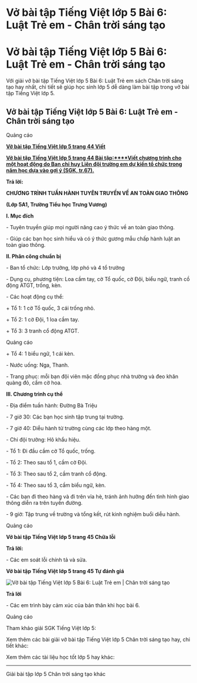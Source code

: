 # Vở bài tập Tiếng Việt lớp 5 Bài 6: Luật Trẻ em - Chân trời sáng tạo

# Vở bài tập Tiếng Việt lớp 5 Bài 6: Luật Trẻ em - Chân trời sáng tạo

Với giải vở bài tập Tiếng Việt lớp 5 Bài 6: Luật Trẻ em sách Chân trời sáng tạo hay nhất, chi tiết sẽ giúp học sinh lớp 5 dễ dàng làm bài tập trong vở bài tập Tiếng Việt lớp 5.

## Vở bài tập Tiếng Việt lớp 5 Bài 6: Luật Trẻ em - Chân trời sáng tạo

Quảng cáo

[**Vở bài tập Tiếng Việt lớp 5 trang 44 Viết**](https://vietjack.com/vbt-tieng-viet-5-ct/viet-trang-44-vbt-tieng-viet-5-tap-1.jsp)

[**Vở bài tập Tiếng Việt lớp 5 trang 44 Bài tập:****Viết chương trình cho một hoạt động do Ban chỉ huy Liên đội trường em dự kiến tổ chức trong năm học dựa vào gợi ý (SGK, tr.67).**](https://vietjack.com/vbt-tieng-viet-5-ct/viet-chuong-trinh-cho-mot-hoat-dong-do-ban-chi-huy-lien-doi-vm.jsp)

**Trả lời:**

**CHƯƠNG TRÌNH TUẦN HÀNH TUYÊN TRUYỀN VỀ AN TOÀN GIAO THÔNG**

**(Lớp 5A1, Trường Tiểu học Trưng Vương)**

**I. Mục đích**

\- Tuyên truyền giúp mọi người nâng cao ý thức về an toàn giao thông.

\- Giúp các bạn học sinh hiểu và có ý thức gương mẫu chấp hành luật an toàn giao thông.

**II. Phân công chuẩn bị**

\- Ban tổ chức: Lớp trưởng, lớp phó và 4 tổ trưởng 

\- Dụng cụ, phương tiện: Loa cầm tay, cờ Tổ quốc, cờ Đội, biểu ngữ, tranh cồ động ATGT, trống, kèn.

\- Các hoạt động cụ thể:

\+ Tổ 1: 1 cờ Tổ quốc, 3 cái trống nhỏ.

\+ Tổ 2: 1 cờ Đội, 1 loa cầm tay.

\+ Tổ 3: 3 tranh cổ động ATGT.

Quảng cáo

\+ Tổ 4: 1 biểu ngữ, 1 cái kèn.

\- Nước uống: Nga, Thanh.

\- Trang phục: mỗi bạn đội viên mặc đồng phục nhà trường và đeo khăn quàng đỏ, cầm cờ hoa.

**III. Chương trình cụ thể**

\- Địa điểm tuần hành: Đường Bà Triệu

\- 7 giờ 30: Các bạn học sinh tập trung tại trường.

\- 7 giờ 40: Diễu hành từ trường cùng các lớp theo hàng một.

\- Chi đội trưởng: Hô khẩu hiệu.

\- Tổ 1: Đi đầu cầm cờ Tổ quốc, trống.

\- Tổ 2: Theo sau tổ 1, cầm cờ Đội.

\- Tổ 3: Theo sau tổ 2, cầm tranh cổ động.

\- Tổ 4: Theo sau tổ 3, cầm biểu ngữ, kèn.

\- Các bạn đi theo hàng và đi trên vỉa hè, tránh ảnh hưởng đến tình hình giao thông diễn ra trên tuyến đường.

\- 9 giờ: Tập trung về trường và tổng kết, rút kinh nghiệm buổi diễu hành.

Quảng cáo

**Vở bài tập Tiếng Việt lớp 5 trang 45 Chữa lỗi**

**Trả lời:**

\- Các em soát lỗi chính tả và sửa. 

**Vở bài tập Tiếng Việt lớp 5 trang 45 Tự đánh giá**

![Vở bài tập Tiếng Việt lớp 5 Bài 6: Luật Trẻ em | Chân trời sáng tạo](https://vietjack.com/vbt-tieng-viet-5-ct/images/bai-6-luat-tre-em.PNG)

**Trả lời**

\- Các em trình bày cảm xúc của bản thân khi học bài 6.

Quảng cáo

Tham khảo giải SGK Tiếng Việt lớp 5:

Xem thêm các bài giải vở bài tập Tiếng Việt lớp 5 Chân trời sáng tạo hay, chi tiết khác:

Xem thêm các tài liệu học tốt lớp 5 hay khác:

* * *

Giải bài tập lớp 5 Chân trời sáng tạo khác
